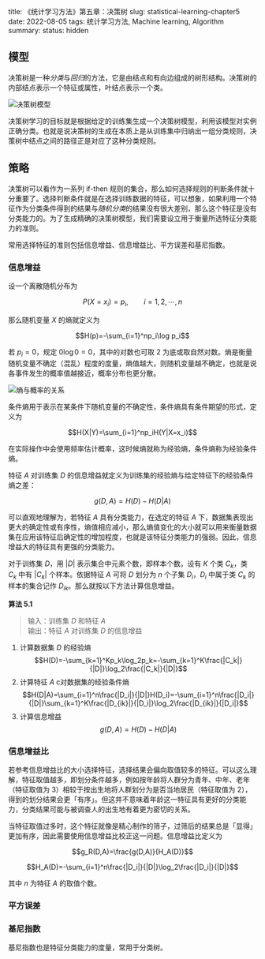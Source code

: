 title: 《统计学习方法》第五章：决策树
slug:  statistical-learning-chapter5
date: 2022-08-05
tags: 统计学习方法, Machine learning, Algorithm
summary: 
status: hidden

## 模型

决策树是一种<em>分类</em>与<em>回归</em>的方法，它是由结点和有向边组成的树形结构。决策树的内部结点表示一个特征或属性，叶结点表示一个类。

![决策树模型](https://storage.live.com/items/4D18B16B8E0B1EDB!7527?authkey=ALYpzW-ZQ_VBXTU)

决策树学习的目标就是根据给定的训练集生成一个决策树模型，利用该模型对实例正确分类。也就是说决策树的生成在本质上是从训练集中归纳出一组分类规则，决策树中结点之间的路径正是对应了这种分类规则。

## 策略

决策树可以看作为一系列 if-then 规则的集合，那么如何选择规则的判断条件就十分重要了。选择判断条件就是在选择训练数据的特征，可以想象，如果利用一个特征作为分类条件得到的结果与<em>随机分类</em>的结果没有很大差别，那么这个特征是没有分类能力的。为了生成精确的决策树模型，我们需要设立用于衡量所选特征分类能力的准则。

常用选择特征的准则包括信息增益、信息增益比、平方误差和基尼指数。

### 信息增益

设一个离散随机分布为

$$P(X=x_i)=p_i,\qquad i=1,2,\cdots,n$$

那么随机变量 $X$ 的熵就定义为

$$H(p)=-\sum_{i=1}^np_i\log p_i$$

若 $p_i=0$，规定 $0\log 0=0$，其中的对数也可取 2 为底或取自然对数。熵是衡量随机变量不确定（混乱）程度的度量，熵值越大，则随机变量越不确定，也就是说各事件发生的概率值越接近，概率分布也更分散。

![熵与概率的关系](https://storage.live.com/items/4D18B16B8E0B1EDB!7526?authkey=ALYpzW-ZQ_VBXTU)

条件熵用于表示在某条件下随机变量的不确定性，条件熵具有条件期望的形式，定义为

$$H(X|Y)=\sum_{i=1}^np_iH(Y|X=x_i)$$

在实际操作中会使用频率估计概率，这时候熵就称为经验熵，条件熵称为经验条件熵。

特征 $A$ 对训练集 $D$ 的信息增益就定义为训练集的经验熵与给定特征下的经验条件熵之差：

$$g(D,A)=H(D)-H(D|A)$$

可以直观地理解为，若特征 $A$ 具有分类能力，在选定的特征 $A$ 下，数据集表现出更大的确定性或有序性，熵值相应减小，那么熵值变化的大小就可以用来衡量数据集在应用该特征后确定性的增加程度，也就是该特征分类能力的强弱。因此，信息增益大的特征具有更强的分类能力。

对于训练集 $D$，用 $|D|$ 表示集合中元素个数，即样本个数。设有 $K$ 个类 $C_k$，类 $C_k$ 中有 $|C_k|$ 个样本。依据特征 $A$ 可将 $D$ 划分为 $n$ 个子集 $D_i$，$D_i$ 中属于类 $C_k$ 的样本的集合记作 $D_{ik}$。那么就按以下方法计算信息增益。

**算法 5.1**

> 输入：训练集 $D$ 和特征 $A$  
> 输出：特征 $A$ 对训练集 $D$ 的信息增益

1. 计算数据集 $D$ 的经验熵
    $$H(D)=-\sum_{k=1}^Kp_k\log_2p_k=-\sum_{k=1}^K\frac{|C_k|}{|D|}\log_2\frac{|C_k|}{|D|}$$
2. 计算特征 $A$ c对数据集的经验条件熵
    $$H(D|A)=\sum_{i=1}^n\frac{|D_i|}{|D|}H(D_i)=-\sum_{i=1}^n\frac{|D_i|}{|D|}\sum_{k=1}^K\frac{|D_{ik}|}{|D_i|}\log_2\frac{|D_{ik}|}{|D_i|}$$
3. 计算信息增益
    $$g(D,A)=H(D)-H(D|A)$$

### 信息增益比

若参考信息增益比的大小选择特征，选择结果会偏向取值较多的特征。可以这么理解，特征取值越多，即划分条件越多，例如按年龄将人群分为青年、中年、老年（特征取值为 3）相较于按出生地将人群划分为是否当地居民（特征取值为 2），得到的划分结果会更「有序」。但这并不意味着年龄这一特征具有更好的分类能力，分类结果可能与被调查人的出生地有着更为密切的关系。

当特征取值过多时，这个特征就像是精心制作的筛子，过筛后的结果总是「显得」更加有序，因此需要使用信息增益比校正这一问题。信息增益比定义为

$$g_R(D,A)=\frac{g(D,A)}{H_A(D)}$$

$$H_A(D)=-\sum_{i=1}^n\frac{|D_i|}{|D|}\log_2\frac{|D_i|}{|D|}$$

其中 $n$ 为特征 $A$ 的取值个数。

### 平方误差

### 基尼指数

基尼指数也是特征分类能力的度量，常用于分类树。